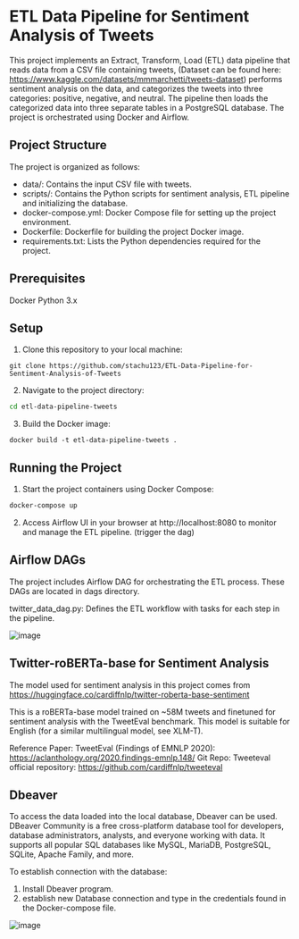 # ETL Data Pipeline for Sentiment Analysis of Tweets
This project implements an Extract, Transform, Load (ETL) data pipeline that reads data from a CSV file containing tweets,
(Dataset can be found here: https://www.kaggle.com/datasets/mmmarchetti/tweets-dataset)
performs sentiment analysis on the data, and categorizes the tweets into three categories: positive, negative, and neutral. 
The pipeline then loads the categorized data into three separate tables in a PostgreSQL database. The project is orchestrated using Docker and Airflow.

## Project Structure
The project is organized as follows:

- data/: Contains the input CSV file with tweets.
- scripts/: Contains the Python scripts for sentiment analysis, ETL pipeline and initializing the database.
- docker-compose.yml: Docker Compose file for setting up the project environment.
- Dockerfile: Dockerfile for building the project Docker image.
- requirements.txt: Lists the Python dependencies required for the project.

## Prerequisites
Docker
Python 3.x

## Setup

1. Clone this repository to your local machine:
```
git clone https://github.com/stachu123/ETL-Data-Pipeline-for-Sentiment-Analysis-of-Tweets
```
2. Navigate to the project directory:
```bash
cd etl-data-pipeline-tweets
```
3. Build the Docker image:
```
docker build -t etl-data-pipeline-tweets .
```

## Running the Project
1. Start the project containers using Docker Compose:
```bash
docker-compose up
```
2. Access Airflow UI in your browser at http://localhost:8080 to monitor and manage the ETL pipeline. (trigger the dag)

## Airflow DAGs
The project includes Airflow DAG for orchestrating the ETL process. These DAGs are located in dags directory.

twitter_data_dag.py: Defines the ETL workflow with tasks for each step in the pipeline.

![image](https://github.com/stachu123/ETL-Data-Pipeline-for-Sentiment-Analysis-of-Tweets/assets/100467155/00ff3ae2-1166-4a62-bde1-b95c39934e2b)


## Twitter-roBERTa-base for Sentiment Analysis

The model used for sentiment analysis in this project comes from https://huggingface.co/cardiffnlp/twitter-roberta-base-sentiment

This is a roBERTa-base model trained on ~58M tweets and finetuned for sentiment analysis with the TweetEval benchmark. This model is suitable for English (for a similar multilingual model, see XLM-T).

Reference Paper: TweetEval (Findings of EMNLP 2020): https://aclanthology.org/2020.findings-emnlp.148/
Git Repo: Tweeteval official repository: https://github.com/cardiffnlp/tweeteval



## Dbeaver

To access the data loaded into the local database, Dbeaver can be used. 
DBeaver Community is a free cross-platform database tool for developers, database administrators, analysts, and everyone working with data. 
It supports all popular SQL databases like MySQL, MariaDB, PostgreSQL, SQLite, Apache Family, and more.

To establish connection with the database:
1. Install Dbeaver program.
2. establish new Database connection and type in the credentials found in the Docker-compose file.
   
![image](https://github.com/stachu123/ETL-Data-Pipeline-for-Sentiment-Analysis-of-Tweets/assets/100467155/12728d51-aaa1-479f-8bf1-170c4d1bdf9f)
